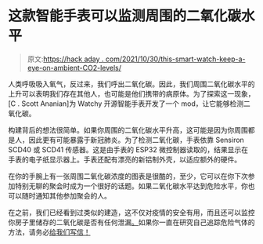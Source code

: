 # 这款智能手表可以监测周围的二氧化碳水平

> 原文:[https://hack aday . com/2021/10/30/this-smart-watch-keep-a-eye-on-ambient-CO2-levels/](https://hackaday.com/2021/10/30/this-smart-watch-keeps-an-eye-on-ambient-co2-levels/)

人类呼吸吸入氧气，反过来，我们呼出二氧化碳。因此，我们周围二氧化碳水平的上升可以表明我们存在其他人，也可能是他们携带的病原体。为了探索这一现象，[C . Scott Ananian]为 Watchy 开源智能手表开发了一个 mod，让它能够检测二氧化碳。

构建背后的想法很简单。如果你周围的二氧化碳水平升高，这可能是因为你周围都是人，因此更有可能暴露于新冠肺炎。为了检测二氧化碳，手表依靠 Sensiron SCD40 或 SCD41 传感器。这是由手表的 ESP32 微控制器读取的，结果显示在手表的电子纸显示器上。手表还配有漂亮的新铝制外壳，以适应额外的硬件。

在你的手腕上有一张周围二氧化碳浓度的图表是很酷的，至少，它可以在你下次参加特别无聊的聚会时成为一个很好的话题。如果二氧化碳水平达到危险水平，你也可以随时通知其他参加聚会的人。

在之前，我们已经看到过类似的建造，这不仅对疫情的安全有用，而且还可以监控你房子里储存的二氧化碳是否有任何泄漏[。](https://hackaday.com/2021/10/14/hack-your-sodastream-with-a-giant-co2-canister/)如果你一直在研究自己追踪危险气体的方法，请务必[给我们写信！](http://hackaday.com/submit-a-tip)